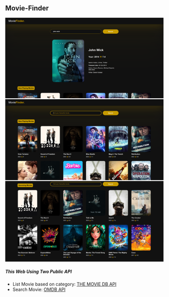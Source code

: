 ## Movie-Finder

![banner.](/image/banner1.png)
![banner.](/image/banner2.png)
![banner.](/image/banner3.png)


#####  This Web Using Two Public API

- List Movie based on category: [THE MOVIE DB API](https://developer.themoviedb.org/reference/intro/getting-started)
- Search Movie: [OMDB API](https://www.omdbapi.com/)
